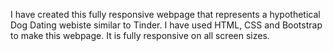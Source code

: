 I have created this fully responsive webpage that represents a hypothetical Dog Dating webiste similar to Tinder. I have used HTML, CSS and Bootstrap to make this webpage. It is fully responsive on all screen sizes.
